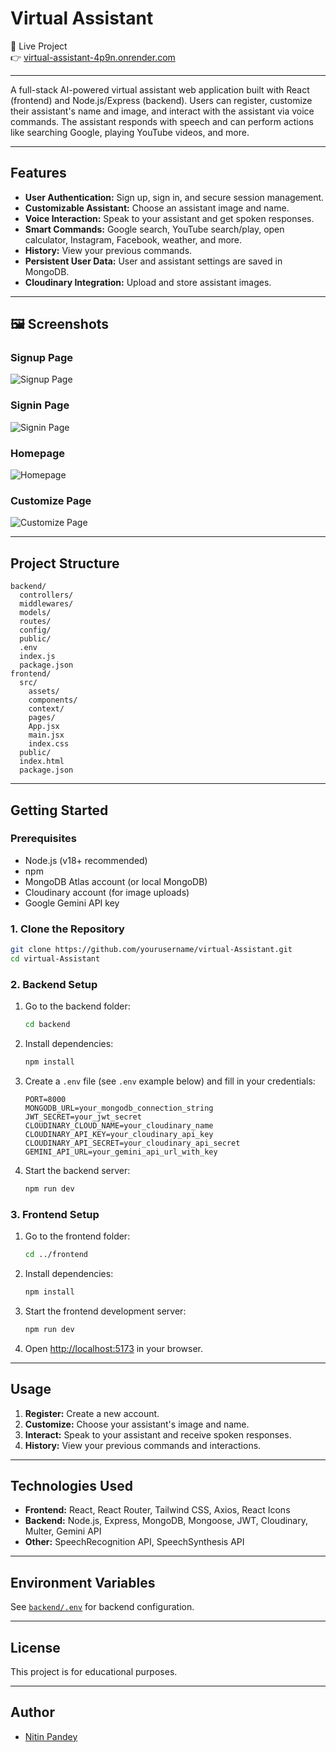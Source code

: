 # Virtual Assistant

🚀 Live Project  
👉 [virtual-assistant-4p9n.onrender.com](https://virtual-assistant-4p9n.onrender.com)

---

A full-stack AI-powered virtual assistant web application built with React (frontend) and Node.js/Express (backend). Users can register, customize their assistant's name and image, and interact with the assistant via voice commands. The assistant responds with speech and can perform actions like searching Google, playing YouTube videos, and more.

---

## Features

- **User Authentication:** Sign up, sign in, and secure session management.
- **Customizable Assistant:** Choose an assistant image and name.
- **Voice Interaction:** Speak to your assistant and get spoken responses.
- **Smart Commands:** Google search, YouTube search/play, open calculator, Instagram, Facebook, weather, and more.
- **History:** View your previous commands.
- **Persistent User Data:** User and assistant settings are saved in MongoDB.
- **Cloudinary Integration:** Upload and store assistant images.

---

## 🖼️ Screenshots  

### Signup Page  
![Signup Page](./frontend/public/screenshots/signup.png)

### Signin Page 
![Signin Page](./frontend/public/screenshots/signin.png)

### Homepage  
![Homepage](./frontend/public/screenshots/home1.png)

### Customize Page 
![Customize Page](./frontend/public/screenshots/customize.png)


---
## Project Structure

```
backend/
  controllers/
  middlewares/
  models/
  routes/
  config/
  public/
  .env
  index.js
  package.json
frontend/
  src/
    assets/
    components/
    context/
    pages/
    App.jsx
    main.jsx
    index.css
  public/
  index.html
  package.json
```

---

## Getting Started

### Prerequisites

- Node.js (v18+ recommended)
- npm
- MongoDB Atlas account (or local MongoDB)
- Cloudinary account (for image uploads)
- Google Gemini API key

### 1. Clone the Repository

```sh
git clone https://github.com/yourusername/virtual-Assistant.git
cd virtual-Assistant
```

### 2. Backend Setup

1. Go to the backend folder:
   ```sh
   cd backend
   ```
2. Install dependencies:
   ```sh
   npm install
   ```
3. Create a `.env` file (see `.env` example below) and fill in your credentials:
   ```
   PORT=8000
   MONGODB_URL=your_mongodb_connection_string
   JWT_SECRET=your_jwt_secret
   CLOUDINARY_CLOUD_NAME=your_cloudinary_name
   CLOUDINARY_API_KEY=your_cloudinary_api_key
   CLOUDINARY_API_SECRET=your_cloudinary_api_secret
   GEMINI_API_URL=your_gemini_api_url_with_key
   ```
4. Start the backend server:
   ```sh
   npm run dev
   ```

### 3. Frontend Setup

1. Go to the frontend folder:
   ```sh
   cd ../frontend
   ```
2. Install dependencies:
   ```sh
   npm install
   ```
3. Start the frontend development server:
   ```sh
   npm run dev
   ```
4. Open [http://localhost:5173](http://localhost:5173) in your browser.

---

## Usage

1. **Register:** Create a new account.
2. **Customize:** Choose your assistant's image and name.
3. **Interact:** Speak to your assistant and receive spoken responses.
4. **History:** View your previous commands and interactions.

---

## Technologies Used

- **Frontend:** React, React Router, Tailwind CSS, Axios, React Icons
- **Backend:** Node.js, Express, MongoDB, Mongoose, JWT, Cloudinary, Multer, Gemini API
- **Other:** SpeechRecognition API, SpeechSynthesis API

---

## Environment Variables

See [`backend/.env`](backend/.env) for backend configuration.

---

## License

This project is for educational purposes.

---

## Author

- [Nitin Pandey](https://github.com/nitinbutnvm)